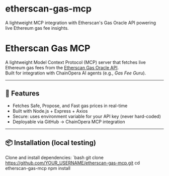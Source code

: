 # etherscan-gas-mcp
A lightweight MCP integration with Etherscan's  Gas Oracle API powering live Ethereum gas fee insights.
# Etherscan Gas MCP

A lightweight Model Context Protocol (MCP) server that fetches live Ethereum gas fees from the [Etherscan Gas Oracle API](https://docs.etherscan.io/api-endpoints/gas-tracker).  
Built for integration with ChainOpera AI agents (e.g., *Gas Fee Guru*).

---

## 🚀 Features
- Fetches Safe, Propose, and Fast gas prices in real-time  
- Built with Node.js + Express + Axios  
- Secure: uses environment variable for your API key (never hard-coded)  
- Deployable via GitHub → ChainOpera MCP integration

---

## 📦 Installation (local testing)

Clone and install dependencies:
`bash
git clone https://github.com/YOUR_USERNAME/etherscan-gas-mcp.git
cd etherscan-gas-mcp
npm install
